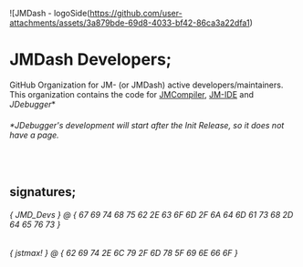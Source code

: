 ![JMDash - logoSide(https://github.com/user-attachments/assets/3a879bde-69d8-4033-bf42-86ca3a22dfa1)

# JMDash Developers;
GitHub Organization for JM- (or JMDash) active developers/maintainers. \
This organization contains the code for [JMCompiler](https://github.com/jmdash-devs/jmdash), [JM-IDE](https://github.com/jmdash-devs/jm-ide) and *JDebugger**

###### *JDebugger's development will start after the Init Release, so it does not have a page.

&nbsp;
## signatures;
###### { JMD_Devs } @ { 67 69 74 68 75 62 2E 63 6F 6D 2F 6A 64 6D 61 73 68 2D 64 65 76 73 }
###### { jstmax! } @ { 62 69 74 2E 6C 79 2F 6D 78 5F 69 6E 66 6F }
